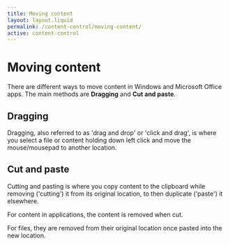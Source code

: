 ```yaml
---
title: Moving content
layout: layout.liquid
permalink: /content-control/moving-content/
active: content-control
---
```


<h1>Moving content</h1>

There are different ways to move content in Windows and Microsoft Office apps. The main methods are <strong>Dragging</strong> and <strong>Cut and paste</strong>.


<h2>Dragging</h2> 
Dragging, also referred to as 'drag and drop' or 'click and drag', is where you select a file or content holding down left click and move the mouse/mousepad to another location. 
 <!-- GIF of drag and drop sentence above a paragraph -->
 <!-- GIF of drag and drop file into folder -->

<h2>Cut and paste</h2> 
<p>Cutting and pasting is where you copy content to the clipboard while removing ('cutting') it from its original location, to then duplicate ('paste') it elsewhere.</p>

<p>For content in applications, the content is removed when cut.</p>
<p>For files, they are removed from their original location once pasted into the new location.</p>
 <!-- GIF of cut and pasted sentence above a paragraph -->
 <!-- GIF of cut and pasted file into folder -->
